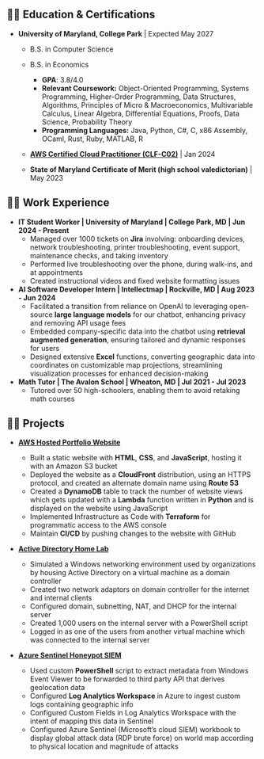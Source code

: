 <h2>👨‍🎓 Education & Certifications</h2>

- **University of Maryland, College Park** | Expected May 2027
  - B.S. in Computer Science
  - B.S. in Economics
    - **GPA**: 3.8/4.0
    - **Relevant Coursework:** Object-Oriented Programming, Systems Programming, Higher-Order Programming, Data Structures,
Algorithms, Principles of Micro & Macroeconomics, Multivariable Calculus, Linear Algebra, Differential Equations,
Proofs, Data Science, Probability Theory
    - **Programming Languages:** Java, Python, C#, C, x86 Assembly, OCaml, Rust, Ruby, MATLAB, R
      
  - [**AWS Certified Cloud Practitioner (CLF-C02)**](https://www.credly.com/badges/8ce38848-bfdb-44f2-ae0b-cad3c7df4dea/public_url) | Jan 2024

  - **State of Maryland Certificate of Merit (high school valedictorian)** | May 2023
<h2>👨‍💼 Work Experience</h2>

  - **IT Student Worker | University of Maryland | College Park, MD	| Jun 2024 - Present**
    - Managed over 1000 tickets on **Jira** involving: onboarding devices, network troubleshooting, printer troubleshooting, event support, maintenance checks, and taking inventory
    - Performed live troubleshooting over the phone, during walk-ins, and at appointments
    - Created instructional videos and fixed website formatting issues
  - **AI Software Developer Intern | Intellectmap | Rockville, MD	| Aug 2023 - Jun 2024**
    - Facilitated a transition from reliance on OpenAI to leveraging open-source **large language models** for our chatbot, enhancing privacy and removing API usage fees
    - Embedded company-specific data into the chatbot using **retrieval augmented generation**, ensuring tailored and dynamic responses for users 
    - Designed extensive **Excel** functions, converting geographic data into coordinates on customizable map projections, streamlining visualization processes for enhanced decision-making
  - **Math Tutor | The Avalon School | Wheaton, MD | Jul 2021 - Jul 2023**
    - Tutored over 50 high-schoolers, enabling them to avoid retaking math courses

<h2>👨‍💻 Projects</h2>

- [**AWS Hosted Portfolio Website**](https://github.com/david-p-sorensen/aws-cloud-resume)
  - Built a static website with **HTML**, **CSS**, and **JavaScript**, hosting it with an Amazon S3 bucket
  - Deployed the website as a **CloudFront** distribution, using an HTTPS protocol, and created an alternate domain name using **Route 53**
  - Created a **DynamoDB** table to track the number of website views which gets updated with a **Lambda** function written in **Python** and is displayed on the website using JavaScript
  - Implemented Infrastructure as Code with **Terraform** for programmatic access to the AWS console
  - Maintain **CI/CD** by pushing changes to the website with GitHub



- [**Active Directory Home Lab**](https://github.com/david-p-sorensen/Active-Directory-Home-Lab)

  - Simulated a Windows networking environment used by organizations by housing Active Directory on a virtual machine as a domain controller
  - Created two network adaptors on domain controller for the internet and internal clients
  - Configured domain, subnetting, NAT, and DHCP for the internal server
  - Created 1,000 users on the internal server with a PowerShell script
  - Logged in as one of the users from another virtual machine which was connected to the internal server

- [**Azure Sentinel Honeypot SIEM**](https://github.com/david-p-sorensen/Azure-Sentinel-Honeypot-SIEM)

  - Used custom **PowerShell** script to extract metadata from Windows Event Viewer to be forwarded to third party API that derives geolocation data
  - Configured **Log Analytics Workspace** in Azure to ingest custom logs containing geographic info
  - Configured Custom Fields in Log Analytics Workspace with the intent of mapping this data in Sentinel
  - Configured Azure Sentinel (Microsoft’s cloud SIEM) workbook to display global attack data (RDP brute force) on world map according to physical location and magnitude of attacks

<!--
**david-p-sorensen/david-p-sorensen** is a ✨ _special_ ✨ repository because its `README.md` (this file) appears on your GitHub profile.

Here are some ideas to get you started:

- 🔭 I’m currently working on ...
- 🌱 I’m currently learning ...
- 👯 I’m looking to collaborate on ...
- 🤔 I’m looking for help with ...
- 💬 Ask me about ...
- 📫 How to reach me: ...
- 😄 Pronouns: ...
- ⚡ Fun fact: ...
-->
